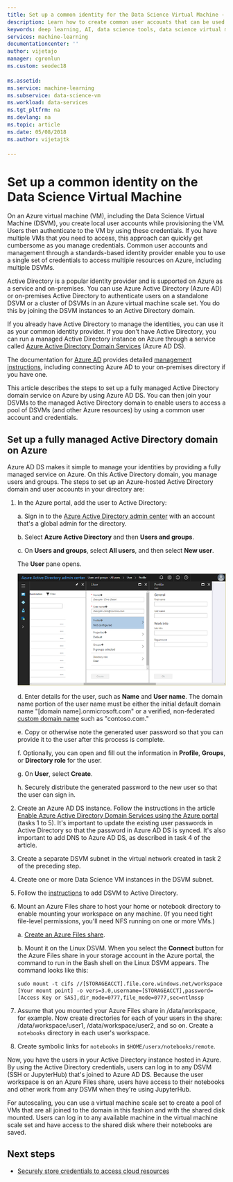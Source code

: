 ```yaml
---
title: Set up a common identity for the Data Science Virtual Machine - Azure | Microsoft Docs
description: Learn how to create common user accounts that can be used across multiple Data Science Virtual Machines. You can use Azure Active Directory or an on-premises Active Directory to authenticate users to the Data Science Virtual Machine.
keywords: deep learning, AI, data science tools, data science virtual machine, geospatial analytics, team data science process
services: machine-learning
documentationcenter: ''
author: vijetajo
manager: cgronlun
ms.custom: seodec18

ms.assetid: 
ms.service: machine-learning
ms.subservice: data-science-vm
ms.workload: data-services
ms.tgt_pltfrm: na
ms.devlang: na
ms.topic: article
ms.date: 05/08/2018
ms.author: vijetajtk

---
```


# Set up a common identity on the Data Science Virtual Machine

On an Azure virtual machine (VM), including the Data Science Virtual Machine (DSVM), you create local user accounts while provisioning the VM. Users then authenticate to the VM by using these credentials. If you have multiple VMs that you need to access, this approach can quickly get cumbersome as you manage credentials. Common user accounts and  management through a standards-based identity provider enable you to use a single set of credentials to access multiple resources on Azure, including multiple DSVMs. 

Active Directory is a popular identity provider and is supported on Azure as a service and on-premises. You can use Azure Active Directory (Azure AD) or on-premises Active Directory to authenticate users on a standalone DSVM or a cluster of DSVMs in an Azure virtual machine scale set. You do this by joining the DSVM instances to an Active Directory domain. 

If you already have Active Directory to manage the identities, you can use it as your common identity provider. If you don't have Active Directory, you can run a managed Active Directory instance on Azure through a service called [Azure Active Directory Domain Services](https://docs.microsoft.com/azure/active-directory-domain-services/) (Azure AD DS). 

The documentation for [Azure AD](https://docs.microsoft.com/azure/active-directory/) provides detailed [management instructions](https://docs.microsoft.com/azure/active-directory/choose-hybrid-identity-solution), including connecting Azure AD to your on-premises directory if you have one. 

This article describes the steps to set up a fully managed Active Directory domain service on Azure by using Azure AD DS. You can then join your DSVMs to the managed Active Directory domain to enable users to access a pool of DSVMs (and other Azure resources) by using a common user account and credentials. 

## Set up a fully managed Active Directory domain on Azure

Azure AD DS makes it simple to manage your identities by providing a fully managed service on Azure. On this Active Directory domain, you manage users and groups. The steps to set up an Azure-hosted Active Directory domain and user accounts in your directory are:

1. In the Azure portal, add the user to Active Directory: 

   a. Sign in to the [Azure Active Directory admin center](https://aad.portal.azure.com) with an account that's a global admin for the directory.
    
   b. Select **Azure Active Directory** and then **Users and groups**.
    
   c. On **Users and groups**, select **All users**, and then select **New user**.
   
      The **User** pane opens.
      
      ![The "User" pane](./media/add-user.png)
    
   d. Enter details for the user, such as **Name** and **User name**. The domain name portion of the user name must be either the initial default domain name "[domain name].onmicrosoft.com" or a verified, non-federated [custom domain name](../../active-directory/add-custom-domain.md) such as "contoso.com."
    
   e. Copy or otherwise note the generated user password so that you can provide it to the user after this process is complete.
    
   f. Optionally, you can open and fill out the information in **Profile**, **Groups**, or **Directory role** for the user. 
    
   g. On **User**, select **Create**.
    
   h. Securely distribute the generated password to the new user so that the user can sign in.

1. Create an Azure AD DS instance. Follow the instructions in the article [Enable Azure Active Directory Domain Services using the Azure portal](https://docs.microsoft.com/azure/active-directory-domain-services/active-directory-ds-getting-started) (tasks 1 to 5). It's important to update the existing user passwords in Active Directory so that the password in Azure AD DS is synced. It's also important to add DNS to Azure AD DS, as described in task 4 of the article. 

1. Create a separate DSVM subnet in the virtual network created in task 2 of the preceding step.
1. Create one or more Data Science VM instances in the DSVM subnet. 
1. Follow the [instructions](https://docs.microsoft.com/azure/active-directory-domain-services/active-directory-ds-join-ubuntu-linux-vm ) to add DSVM to Active Directory. 
1. Mount an Azure Files share to host your home or notebook directory to enable mounting your workspace on any machine. (If you need tight file-level permissions, you'll need NFS running on one or more VMs.)

   a. [Create an Azure Files share](../../storage/files/storage-how-to-create-file-share.md).
    
   b. Mount it on the Linux DSVM. When you select the **Connect** button for the Azure Files share in your storage account in the Azure portal, the  command to run in the Bash shell on the Linux DSVM appears. The command looks like this:
   
   ```
   sudo mount -t cifs //[STORAGEACCT].file.core.windows.net/workspace [Your mount point] -o vers=3.0,username=[STORAGEACCT],password=[Access Key or SAS],dir_mode=0777,file_mode=0777,sec=ntlmssp
   ```
1. Assume that you mounted your Azure Files share in /data/workspace, for example. Now create directories for each of your users in the share: /data/workspace/user1, /data/workspace/user2, and so on. Create a `notebooks` directory in each user's workspace. 
1. Create symbolic links for `notebooks` in `$HOME/userx/notebooks/remote`.   

Now, you have the users in your Active Directory instance hosted in Azure. By using the Active Directory credentials, users can log in to any DSVM (SSH or JupyterHub) that's joined to Azure AD DS. Because the user workspace is on an Azure Files share, users have access to their notebooks and other work from any DSVM when they're using JupyterHub. 

For autoscaling, you can use a virtual machine scale set to create a pool of VMs that are all joined to the domain in this fashion and with the shared disk mounted. Users can log in to any available machine in the virtual machine scale set and have access to the shared disk where their notebooks are saved. 

## Next steps

* [Securely store credentials to access cloud resources](dsvm-secure-access-keys.md)



